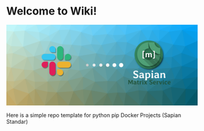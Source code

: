 # Welcome to Wiki!
<img src="images/Logo_circular_Matrix_server_slack_migration_name_bg_72dpi.png" width="600">

Here is a simple repo template for python pip Docker Projects (Sapian Standar)

